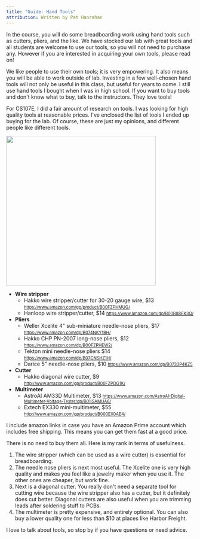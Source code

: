 ```yaml
---
title: "Guide: Hand Tools"
attribution: Written by Pat Hanrahan
---
```


<style>
a[href*="//"]:link { font-size: 80%; }
</style>

In the course, you will do some breadboarding work using hand tools such as cutters, pliers, and the like. We have stocked our lab with great tools and all students are welcome to use our tools, so you will not need to purchase any.  However if you are interested in acquiring your own tools, please read on!

We like people to use their own tools; it is very empowering. It also means you will be able to work outside of lab. Investing in a few well-chosen hand tools will not only be useful in this
class, but useful for years to come. I still use hand tools I bought
when I was in high school.  If you want to buy tools and don't know what to buy, talk to the instructors. They love tools!  

For CS107E, I did a fair amount of research on
tools. I was looking for high quality tools at reasonable prices.
I've enclosed the list of tools I ended up buying for the lab. Of
course, these are just my opinions, and different people like
different tools. 

<img src="../images/handtools.jpg" width="400">

- __Wire stripper__
    - Hakko wire stripper/cutter for 30-20 gauge wire, $13 <https://www.amazon.com/gp/product/B00FZPHMUG/>
    - Hanloop wire stripper/cutter, $14 <https://www.amazon.com/dp/B00B88EK3Q/>
- __Pliers__
    - Weller Xcelite 4" sub-miniature needle-nose pliers, $17 <https://www.amazon.com/dp/B074NKY1BH/>
    - Hakko CHP PN-2007 long-nose pliers, $12 <https://www.amazon.com/dp/B00FZPHEW2/>
    - Tekton mini needle-nose pliers $14 <https://www.amazon.com/dp/B07CNSHZ1H/>
    - Darice 5" needle-nose pliers, $10 <https://www.amazon.com/dp/B0733P4KZ5>
- __Cutter__ 
    - Hakko diagonal wire cutter, $9 <http://www.amazon.com/gp/product/B00FZPDG1K/>
- __Multimeter__
    - AstroAI AM33D Multimeter, $13 <https://www.amazon.com/AstroAI-Digital-Multimeter-Voltage-Tester/dp/B01ISAMUA6/>
    - Extech EX330 mini-multimeter, $55 <http://www.amazon.com/gp/product/B000EX0AE4/>

I include amazon links in case you have an Amazon Prime account which includes free shipping. This means you can get them fast at a good price. 

There is no need to buy them all. Here is my rank in terms of usefulness.
1.  The wire stripper (which can be used as a wire cutter)
is essential for breadboarding.
2. The needle nose pliers is next most useful. The Xcelite one is very high quality and makes you feel like a jewelry maker when you use it. The other ones are cheaper,
but work fine. 
3. Next is a diagonal cutter. You really don't
need a separate tool for cutting wire because the wire stripper also has
a cutter, but it definitely does cut better. Diagonal cutters are
also useful when you are trimming leads after soldering stuff to
PCBs. 
4. The multimeter is pretty expensive, and entirely optional.
You can also buy a lower quality one for less than $10 at places like Harbor
Freight.

I love to talk about tools, so stop by if you
have questions or need advice.

